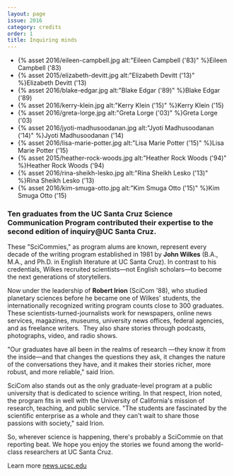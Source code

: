 ```yaml
---
layout: page
issue: 2016
category: credits
order: 1
title: Inquiring minds
---
```


<ul class="contributors-container">
<li>{% asset 2016/eileen-campbell.jpg alt:"Eileen Campbell ('83)" %}<span>Eileen Campbell ('83)</span></li>

<li>{% asset 2015/elizabeth-devitt.jpg alt:"Elizabeth Devitt ('13)" %}<span>Elizabeth Devitt ('13)</span></li>

<li>{% asset 2016/blake-edgar.jpg alt:"Blake Edgar ('89)" %}<span>Blake Edgar ('89)</span></li>

<li>{% asset 2016/kerry-klein.jpg alt:"Kerry Klein ('15)" %}<span>Kerry Klein ('15)</span></li>

<li>{% asset 2016/greta-lorge.jpg alt:"Greta Lorge ('03)" %}<span>Greta Lorge ('03)</span></li>

<li>{% asset 2016/jyoti-madhusoodanan.jpg alt:"Jyoti Madhusoodanan ('14)" %}<span>Jyoti Madhusoodanan ('14)</span></li>

<li>{% asset 2016/lisa-marie-potter.jpg alt:"Lisa Marie Potter ('15)" %}<span>Lisa Marie Potter ('15)</span></li>

<li>{% asset 2015/heather-rock-woods.jpg alt:"Heather Rock Woods ('94)" %}<span>Heather Rock Woods ('94)</span></li>

<li>{% asset 2016/rina-sheikh-lesko.jpg alt:"Rina Sheikh Lesko ('13)" %}<span>Rina Sheikh Lesko ('13)</span></li>

<li>{% asset 2016/kim-smuga-otto.jpg alt:"Kim Smuga Otto ('15)" %}<span>Kim Smuga Otto ('15)</span></li>
</ul>

### Ten graduates from the UC Santa Cruz Science Communication Program contributed their expertise to the second edition of inquiry@UC Santa Cruz.

These "SciCommies," as program alums are known, represent every decade of the writing program established in 1981 by **John Wilkes** (B.A., M.A., and Ph.D. in English literature at UC Santa Cruz). In contrast
to his credentials, Wilkes recruited scientists—not English scholars—to become the next generations of storytellers.

Now under the leadership of **Robert Irion** (SciCom '88), who studied planetary sciences before he became one of Wilkes' students, the internationally recognized writing program counts close to 300 graduates. These scientists-turned-journalists work for newspapers, online news services, magazines, museums, university news offices, federal agencies, and as freelance writers.  They also share stories through podcasts, photographs, video, and radio shows.

"Our graduates have all been in the realms of research —they know it from the inside—and that changes the questions they ask, it changes the nature of the conversations they have, and it makes their stories richer, more robust, and more reliable," said Irion.

SciCom also stands out as the only graduate-level program at a public university that is dedicated to science writing. In that respect, Irion noted, the program fits in well with the University of California's mission of research, teaching, and public service. "The students are fascinated by the scientific enterprise as a whole and they can't wait to share those passions with society," said Irion.

So, wherever science is happening, there's probably a SciCommie on that reporting beat. We hope you enjoy the stories we found among the world-class researchers at UC Santa Cruz.

Learn more [news.ucsc.edu](http://news.ucsc.edu)
